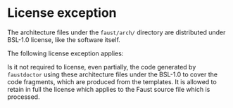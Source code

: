 # License exception

The architecture files under the `faust/arch/` directory are distributed
under BSL-1.0 license, like the software itself.

The following license exception applies:

Is it not required to license, even partially, the code generated by
`faustdoctor` using these architecture files under the BSL-1.0 to cover the
code fragments, which are produced from the templates. It is allowed to retain
in full the license which applies to the Faust source file which is processed.
